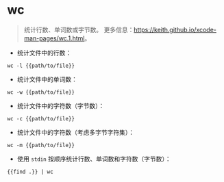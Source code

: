# wc

> 统计行数、单词数或字节数。
> 更多信息：<https://keith.github.io/xcode-man-pages/wc.1.html>。

- 统计文件中的行数：

`wc -l {{path/to/file}}`

- 统计文件中的单词数：

`wc -w {{path/to/file}}`

- 统计文件中的字符数（字节数）：

`wc -c {{path/to/file}}`

- 统计文件中的字符数（考虑多字节字符集）：

`wc -m {{path/to/file}}`

- 使用 `stdin` 按顺序统计行数、单词数和字符数（字节数）：

`{{find .}} | wc`